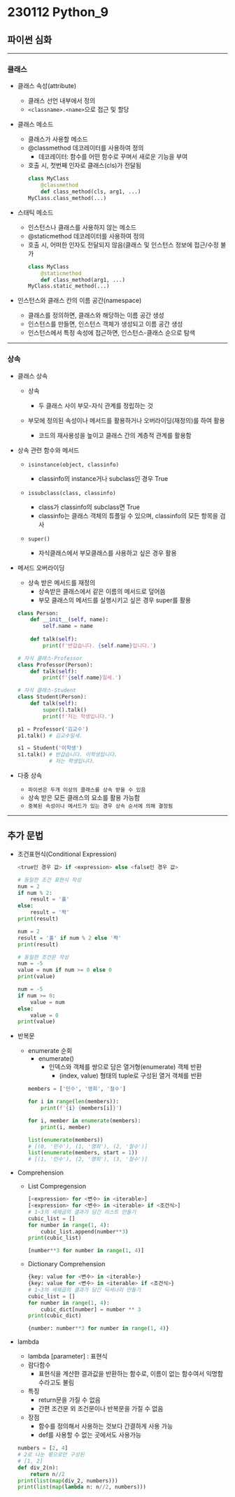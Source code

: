# 230112 Python_9

## 파이썬 심화
---
### 클래스

- 클래스 속성(attribute)
    - 클래스 선언 내부에서 정의
    - `<classname>.<name>`으로 접근 및 할당

- 클래스 메소드
    - 클래스가 사용할 메소드
    - @classmethod 데코레이터를 사용하여 정의
        - 데코레이터: 함수를 어떤 함수로 꾸며서 새로운 기능을 부여
    - 호출 시, 첫번째 인자로 클래스(cls)가 전달됨
        ```python
        class MyClass
            @classmethod
            def class_method(cls, arg1, ...)
        MyClass.class_method(...)
        ```

- 스태틱 메소드
    - 인스턴스나 클래스를 사용하지 않는 메소드
    - @staticmethod 데코레이터를 사용하여 정의
    - 호출 시, 어떠한 인자도 전달되지 않음(클래스 및 인스턴스 정보에 접근/수정 불가
        ```python
        class MyClass
            @staticmethod
            def class_method(arg1, ...)
        MyClass.static_method(...)
        ```

- 인스턴스와 클래스 칸의 이름 공간(namespace)

    - 클래스를 정의하면, 클래스와 해당하는 이름 공간 생성
    - 인스턴스를 만들면, 인스턴스 객체가 생성되고 이름 공간 생성
    - 인스턴스에서 특정 속성에 접근하면, 인스턴스-클래스 순으로 탐색

---

### 상속

- 클래스 상속

    - 상속
        - 두 클래스 사이 부모-자식 관계를 정립하는 것
            
    - 부모에 정의된 속성이나 메서드를 활용하거나 오버라이딩(재정의)를 하여 활용
        - 코드의 재사용성을 높이고 클래스 간의 계층적 관계를 활용함

- 상속 관련 함수와 메서드
    - `isinstance(object, classinfo)`
        - classinfo의 instance거나 subclass인 경우 True

    - `issubclass(class, classinfo)`
        - class가 classinfo의 subclass면 True
        - classinfo는 클래스 객체의 튜플일 수 있으며, classinfo의 모든 항목을 검사
    
    - `super()`
        - 자식클래스에서 부모클래스를 사용하고 싶은 경우 활용
    
- 메서드 오버라이딩
    - 상속 받은 메서드를 재정의
        - 상속받은 클래스에서 같은 이름의 메서드로 덮어씀
        - 부모 클래스의 메서드를 실행시키고 싶은 경우 super를 활용
    ```python
    class Person:
        def __init__(self, name):
            self.name = name
        
        def talk(self):
            print(f'반갑습니다. {self.name}입니다.')
    
    # 자식 클래스-Professor
    class Professor(Person):
        def talk(self):
            print(f'{self.name}일세.')
    
    # 자식 클래스-Student
    class Student(Person):
        def talk(self):
            super().talk()
            print(f'저는 학생입니다.')
    
    p1 = Professor('김교수')
    p1.talk() # 김교수일세.

    s1 = Student('이학생')
    s1.talk() # 반갑습니다. 이학생입니다.
              # 저는 학생입니다.
    ```

- 다중 상속
    - `파이썬은 두개 이상의 클래스를 상속 받을 수 있음`
    - 상속 받은 모든 클래스의 요소를 활용 가능함
    - `중복된 속성이나 메서드가 있는 경우 상속 순서에 의해 결정됨`

---

## 추가 문법

- 조건표현식(Conditional Expression)
    ``` python
    <true인 경우 값> if <expression> else <false인 경우 값>
    ```

    ```python
    # 동일한 조건 표현식 작성
    num = 2
    if num % 2:
        result = '홀'
    else:
        result = '짝'
    print(result)

    num = 2
    result = '홀' if num % 2 else '짝'
    print(result)
    ```
    ```python
    # 동일한 조건문 작성
    num = -5
    value = num if num >= 0 else 0
    print(value)

    num = -5
    if num >= 0:
        value = num
    else:
        value = 0
    print(value)
    ```

- 반복문
    - enumerate 순회
        - enumerate()
            - 인덱스와 객체를 쌍으로 담은 열거형(enumerate) 객체 반환
                - (index, value) 형태의 tuple로 구성된 열거 객체를 반환
        ```python
        members = ['민수', '영희', '철수']

        for i in range(len(members)):
            print(f'{i} {members[i]}')
        
        for i, member in enumerate(members):
            print(i, member)
        
        list(enumerate(members))
        # [(0, '민수'), (1, '영희'), (2, '철수')]
        list(enumerate(members, start = 1))
        # [(1, '민수'), (2, '영희'), (3, '철수')]
        ```

- Comprehension
    - List Compregension
       
        ```python
        [<expression> for <변수> in <iterable>]
        [<expression> for <변수> in <iterable> if <조건식>]
        # 1~3의 세제곱의 결과가 담긴 리스트 만들기
        cubic_list = []
        for number in range(1, 4):
            cubic_list.append(number**3)
        print(cubic_list)

        [number**3 for number in range(1, 4)]
        ```
    - Dictionary Comprehension
    
        ```python
        {key: value for <변수> in <iterable>}
        {key: value for <변수> in <iterable> if <조건식>}
        # 1~3의 세제곱의 결과가 담긴 딕셔너리 만들기
        cubic_list = []
        for number in range(1, 4):
            cubic_dict[number] = number ** 3
        print(cubic_dict)

        {number: number**3 for number in range(1, 4)}
        ```

- lambda
    - lambda [parameter] : 표현식
    - 람다함수
        - 표현식을 계산한 결과값을 반환하는 함수로, 이름이 없는 함수여서 익명함수라고도 불림
    - 특징
        - return문을 가질 수 없음
        - 간편 조건문 외 조건문이나 반복문을 가질 수 없음
    - 장점
        - 함수를 정의해서 사용하는 것보다 간결하게 사용 가능
        - def를 사용할 수 없는 곳에서도 사용가능
    ```python
    numbers = [2, 4]
    # 2로 나눈 몫으로만 구성된
    # [1, 2]
    def div_2(n):
        return n//2
    print(list(map(div_2, numbers)))
    print(list(map(lambda n: n//2, numbers)))
    ```